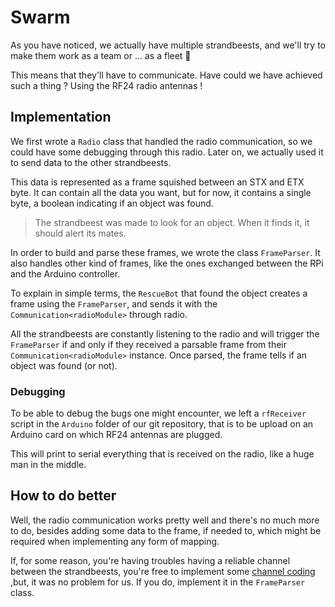 # Swarm

As you have noticed, we actually have multiple strandbeests, and we'll try to 
make them work as a team or ... as a fleet 🚀

This means that they'll have to communicate. Have could we have achieved such 
a thing ? Using the RF24 radio antennas !

## Implementation

We first wrote a `Radio` class that handled the radio communication, so we
could have some debugging through this radio. Later on, we actually used it to
send data to the other strandbeests.

This data is represented as a frame squished between an STX and ETX byte. It
can contain all the data you want, but for now, it contains a single byte, a
boolean indicating if an object was found.

> The strandbeest was made to look for an object. When it finds it, it should
> alert its mates.

In order to build and parse these frames, we wrote the class `FrameParser`. It
also handles other kind of frames, like the ones exchanged between the RPi
and the Arduino controller.

To explain in simple terms, the `RescueBot` that found the object creates 
a frame using the `FrameParser`, and sends it with the
`Communication<radioModule>` through radio.

All the strandbeests are constantly listening to the radio and will trigger the
`FrameParser` if and only if they received a parsable frame from their
`Communication<radioModule>` instance. Once parsed, the frame tells if an
object was found (or not).

### Debugging

To be able to debug the bugs one might encounter, we left a `rfReceiver` 
script in the `Arduino` folder of our git repository, that is to be upload on
an Arduino card on which RF24 antennas are plugged.

This will print to serial everything that is received on the radio, like a
huge man in the middle.

## How to do better

Well, the radio communication works pretty well and there's no much more to
do, besides adding some data to the frame, if needed to, which might be
required when implementing any form of mapping.

If, for some reason, you're having troubles having a reliable channel between
the strandbeests, you're free to implement some
[channel coding](https://en.wikipedia.org/wiki/Noisy-channel_coding_theorem) 
,but, it was no problem for us. If you do, implement it in the `FrameParser`
class.